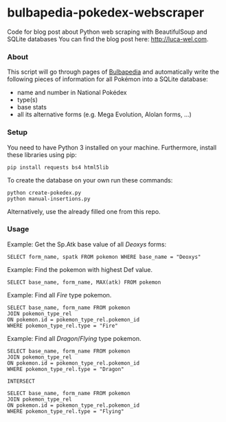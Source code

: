 # bulbapedia-pokedex-webscraper
Code for blog post about Python web scraping with BeautifulSoup and SQLite databases
You can find the blog post here: http://luca-wel.com.

### About
This script will go through pages of [Bulbapedia](https://bulbapedia.bulbagarden.net/wiki/Main_Page)
and automatically write the following pieces of information for all Pokémon into a SQLite database:
* name and number in National Pokédex
* type(s)
* base stats
* all its alternative forms (e.g. Mega Evolution, Alolan forms, ...)

### Setup
You need to have Python 3 installed on your machine.
Furthermore, install these libraries using pip:
```
pip install requests bs4 html5lib
```

To create the database on your own run these commands:
```
python create-pokedex.py
python manual-insertions.py
```
Alternatively, use the already filled one from this repo.

### Usage
Example: Get the Sp.Atk base value of all _Deoxys_ forms:
```
SELECT form_name, spatk FROM pokemon WHERE base_name = "Deoxys"
```

Example: Find the pokemon with highest Def value.
```
SELECT base_name, form_name, MAX(atk) FROM pokemon
```

Example: Find all _Fire_ type pokemon.
```
SELECT base_name, form_name FROM pokemon
JOIN pokemon_type_rel
ON pokemon.id = pokemon_type_rel.pokemon_id
WHERE pokemon_type_rel.type = "Fire"
```

Example: Find all _Dragon_/_Flying_ type pokemon.
```
SELECT base_name, form_name FROM pokemon
JOIN pokemon_type_rel
ON pokemon.id = pokemon_type_rel.pokemon_id
WHERE pokemon_type_rel.type = "Dragon"

INTERSECT

SELECT base_name, form_name FROM pokemon
JOIN pokemon_type_rel
ON pokemon.id = pokemon_type_rel.pokemon_id
WHERE pokemon_type_rel.type = "Flying"
```
